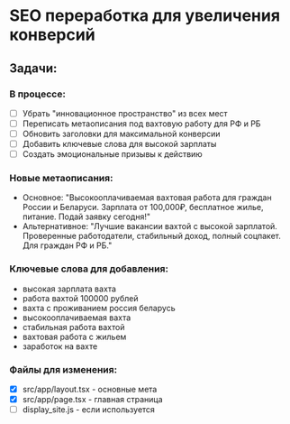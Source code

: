 # SEO переработка для увеличения конверсий

## Задачи:

### В процессе:
- [ ] Убрать "инновационное пространство" из всех мест
- [ ] Переписать метаописания под вахтовую работу для РФ и РБ
- [ ] Обновить заголовки для максимальной конверсии
- [ ] Добавить ключевые слова для высокой зарплаты
- [ ] Создать эмоциональные призывы к действию

### Новые метаописания:
- Основное: "Высокооплачиваемая вахтовая работа для граждан России и Беларуси. Зарплата от 100,000₽, бесплатное жилье, питание. Подай заявку сегодня!"
- Альтернативное: "Лучшие вакансии вахтой с высокой зарплатой. Проверенные работодатели, стабильный доход, полный соцпакет. Для граждан РФ и РБ."

### Ключевые слова для добавления:
- высокая зарплата вахта
- работа вахтой 100000 рублей
- вахта с проживанием россия беларусь
- высокооплачиваемая вахта
- стабильная работа вахтой
- вахтовая работа с жильем
- заработок на вахте

### Файлы для изменения:
- [x] src/app/layout.tsx - основные мета
- [x] src/app/page.tsx - главная страница
- [ ] display_site.js - если используется
